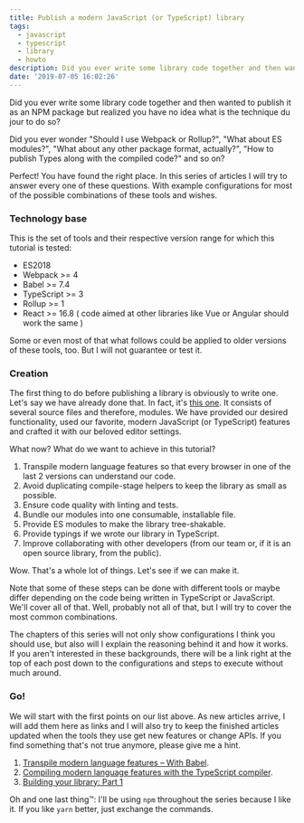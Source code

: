 ```yaml
---
title: Publish a modern JavaScript (or TypeScript) library
tags:
  - javascript
  - typescript
  - library
  - howto
description: Did you ever write some library code together and then wanted to publish it as an NPM package but realized you have no idea what is the technique du jour to do so? Which transpiler, which bundler, which other tools and why? You have found the right place.
date: '2019-07-05 16:02:26'
---
```



Did you ever write some library code together and then wanted to publish it as an NPM package but realized you have no idea what is the technique du jour to do so?

Did you ever wonder "Should I use Webpack or Rollup?", "What about ES modules?", "What about any other package format, actually?", "How to publish Types along with the compiled code?" and so on?

Perfect! You have found the right place. In this series of articles I will try to answer every one of these questions. With example configurations for most of the possible combinations of these tools and wishes.

### Technology base

This is the set of tools and their respective version range for which this tutorial is tested:

- ES2018 
- Webpack >= 4
- Babel >= 7.4
- TypeScript >= 3
- Rollup >= 1
- React >= 16.8
( code aimed at other libraries like Vue or Angular should work the same )

Some or even most of that what follows could be applied to older versions of these tools, too. But I will not guarantee or test it. 

### Creation

The first thing to do before publishing a library is obviously to write one. Let's say we have already done that. In fact, it's [this one](https://github.com/4nduril/library-starter/tree/init). It consists of several source files and therefore, modules. We have provided our desired functionality, used our favorite, modern JavaScript (or TypeScript) features and crafted it with our beloved editor settings.

What now? What do we want to achieve in this tutorial?

1. Transpile modern language features so that every browser in one of the last 2 versions can understand our code.
1. Avoid duplicating compile-stage helpers to keep the library as small as possible.
1. Ensure code quality with linting and tests.
1. Bundle our modules into one consumable, installable file.
1. Provide ES modules to make the library tree-shakable.
1. Provide typings if we wrote our library in TypeScript.
1. Improve collaborating with other developers (from our team or, if it is an open source library, from the public).

Wow. That's a whole lot of things. Let's see if we can make it.

Note that some of these steps can be done with different tools or maybe differ depending on the code being written in TypeScript or JavaScript. We'll cover all of that. Well, probably not all of that, but I will try to cover the most common combinations.

The chapters of this series will not only show configurations I think you should use, but also will I explain the reasoning behind it and how it works. If you aren't interested in these backgrounds, there will be a link right at the top of each post down to the configurations and steps to execute without much around.

### Go!

We will start with the first points on our list above. As new articles arrive, I will add them here as links and I will also try to keep the finished articles updated when the tools they use get new features or change APIs. If you find something that's not true anymore, please give me a hint.

1. [Transpile modern language features – With Babel](http://tobias-barth.net/blog/2019/07/Transpile-modern-language-features-with-Babel/).
1. [Compiling modern language features with the TypeScript compiler](http://tobias-barth.net/blog/2019/07/Compiling-modern-language-features-with-the-TypeScript-compiler/).
1. [Building your library: Part 1](http://tobias-barth.net/blog/2019/07/Building-your-library-Part-1/)

Oh and one last thing™: I'll be using `npm` throughout the series because I like it. If you like `yarn` better, just exchange the commands.

